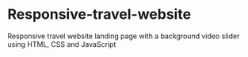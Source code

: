 # Responsive-travel-website
Responsive travel website landing page with a background video slider using HTML, CSS and JavaScript
